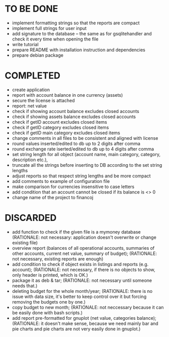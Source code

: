 # TO BE DONE
- implement formatting strings so that the reports are compact
- implement full strings for user input
- add signature to the database – the same as for gsqlitehandler and check it every time when opening the file
- write tutorial
- prepare README with installation instruction and dependencies
- prepare debian package

# COMPLETED
- create application
- report with account balance in one currency (assets)
- secure the license is attached
- report: net value
- check if showing account balance excludes closed accounts
- check if showing assets balance excludes closed accounts
- check if getID account excludes closed items
- check if getID category excludes closed items
- check if getID main category excludes closed items
- change comments in all files to be consistent and aligned with license
- round values inserted/edited to db up to 2 digits after comma
- round exchange rate iserted/edited to db up to 4 digits after comma
- set string length for all object (account name, main category, category, description etc.),
- truncate all the strings before inserting to DB according to the set string lengths
- adjust reports so that respect string lengths and be more compact
- add comments to example of configuration file
- make comparison for currencies insensitive to case letters
- add condition that an account cannot be closed if its balance is <> 0
- change name of the project to financoj

# DISCARDED
- add function to check if the given file is a mymoney database (RATIONALE: not necessary: application doesn't overwrite or change existing file)
- overview report (balances of all operational accounts, summaries of other accounts, current net value, summary of budget); (RATIONALE: not necessary, existing reports are enough)
- add condition to check if object exists in listings and reports (e.g. account); (RATIONALE: not necessary, if there is no objects to show, only header is printed, which is OK.)
- package it as deb & tar; (RATIONALE: not necessary until someone needs that.)
- deleting budget for the whole month/year; (RATIONALE: there is no issue with data size, it's better to keep control over it but forcing removing the budgets one by one.)
- copy budget to new month; (RATIONALE: not neccessary because it can be easily done with bash scripts.)
- add report pre-formatted for gnuplot (net value, categories balance); (RATIONALE: it doesn't make sense, because we need mainly bar and pie charts and pie charts are not very easily done in gnuplot.)
